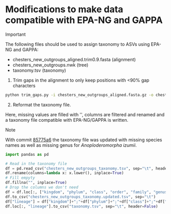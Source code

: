 # Modifications to make data compatible with EPA-NG and GAPPA

> [!IMPORTANT] 
> The following files should be used to assign taxonomy to ASVs using EPA-NG and GAPPA:
> - chesters_new_outgroups_aligned.trim0.9.fasta (alignment)
> - chesters_new_outgroups.nwk (tree)
> - taxonomy.tsv (taxonomy)

1. Trim gaps in the alignment to only keep positions with <90% gap characters

```bash
python trim_gaps.py -i chesters_new_outgroups_aligned.fasta.gz -o chesters_new_outgroups_aligned.trim0.9.fasta -f 0.9
```

2. Reformat the taxonomy file. 

Here, missing values are filled with '', columns are filtered and renamed and a
taxonomy file compatible with EPA-NG/GAPPA is written.


> [!NOTE] 
> With commit
> [85775a6](https://github.com/insect-biome-atlas/paper-bioinformatic-methods/commit/85775a6a67398b642e9dff23086f5cd6878d6755)
> the taxonomy file was updated with missing species names as well as missing
> genus for _Anoploderomorpha izumii_.

```python
import pandas as pd

# Read in the taxonomy file
df = pd.read_csv("chesters_new_outgroups_taxonomy.tsv", sep="\t", header=0, index_col=0)
df.rename(columns=lambda x: x.lower(), inplace=True)
# Fill empyty
df.fillna("", inplace=True)
# Drop the columns we don't need
df = df.loc[:, ["kingdom", "phylum", "class", "order", "family", "genus", "species"]]
df.to_csv("chesters_new_outgroups_taxonomy.updated.tsv", sep="\t")
df["lineage"] = df["kingdom"]+";"+df["phylum"]+";"+df["class"]+";"+df["order"]+";"+df["family"]+";"+df["genus"]+";"+df["species"]
df.loc[:, "lineage"].to_csv("taxonomy.tsv", sep="\t", header=False)
```